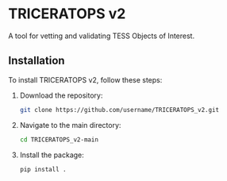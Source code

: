 # TRICERATOPS v2

A tool for vetting and validating TESS Objects of Interest.

## Installation

To install TRICERATOPS v2, follow these steps:

1. Download the repository:
   ```bash
   git clone https://github.com/username/TRICERATOPS_v2.git
   ```

2. Navigate to the main directory:
   ```bash
   cd TRICERATOPS_v2-main
   ```

3. Install the package:
   ```bash
   pip install .
   ```
